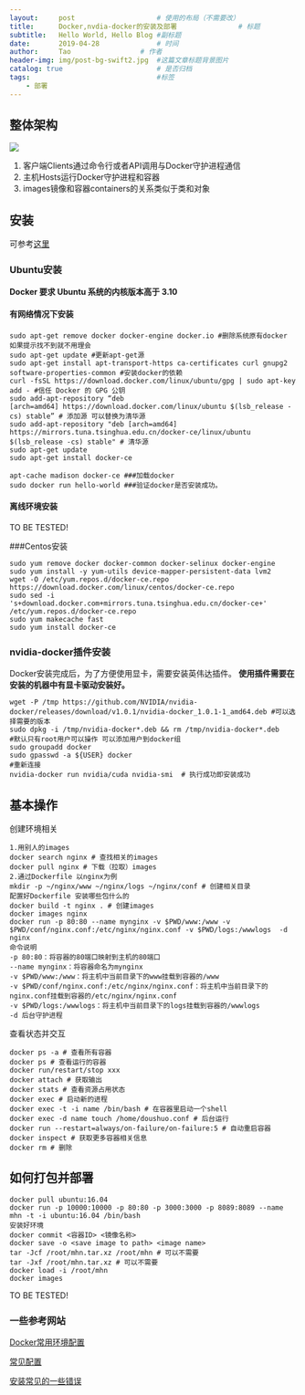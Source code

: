 ```yaml
---
layout:     post   				    # 使用的布局（不需要改）
title:      Docker,nvdia-docker的安装及部署 				# 标题 
subtitle:   Hello World, Hello Blog #副标题
date:       2019-04-28 				# 时间
author:     Tao					# 作者
header-img: img/post-bg-swift2.jpg 	#这篇文章标题背景图片
catalog: true 						# 是否归档
tags:								#标签
    - 部署
---
```


## 整体架构
![](https://www.runoob.com/wp-content/uploads/2016/04/576507-docker1.png)

1. 客户端Clients通过命令行或者API调用与Docker守护进程通信
2. 主机Hosts运行Docker守护进程和容器
3. images镜像和容器containers的关系类似于类和对象

## 安装
可参考[这里]([https://mirrors.tuna.tsinghua.edu.cn/help/docker-ce/](https://mirrors.tuna.tsinghua.edu.cn/help/docker-ce/)
)
### Ubuntu安装
**Docker 要求 Ubuntu 系统的内核版本高于 3.10**
#### 有网络情况下安装
```shell
sudo apt-get remove docker docker-engine docker.io #删除系统原有docker 如果提示找不到就不用理会 
sudo apt-get update #更新apt-get源 
sudo apt-get install apt-transport-https ca-certificates curl gnupg2 software-properties-common #安装docker的依赖 
curl -fsSL https://download.docker.com/linux/ubuntu/gpg | sudo apt-key add - #信任 Docker 的 GPG 公钥
sudo add-apt-repository “deb [arch=amd64] https://download.docker.com/linux/ubuntu $(lsb_release -cs) stable” # 添加源 可以替换为清华源
sudo add-apt-repository "deb [arch=amd64] https://mirrors.tuna.tsinghua.edu.cn/docker-ce/linux/ubuntu $(lsb_release -cs) stable" # 清华源
sudo apt-get update
sudo apt-get install docker-ce

apt-cache madison docker-ce ###加载docker 
sudo docker run hello-world ###验证docker是否安装成功。
```

#### 离线环境安装
TO BE TESTED!

###Centos安装
```
sudo yum remove docker docker-common docker-selinux docker-engine
sudo yum install -y yum-utils device-mapper-persistent-data lvm2
wget -O /etc/yum.repos.d/docker-ce.repo https://download.docker.com/linux/centos/docker-ce.repo
sudo sed -i 's+download.docker.com+mirrors.tuna.tsinghua.edu.cn/docker-ce+' /etc/yum.repos.d/docker-ce.repo
sudo yum makecache fast
sudo yum install docker-ce
```

### nvidia-docker插件安装
Docker安装完成后，为了方便使用显卡，需要安装英伟达插件。
**使用插件需要在安装的机器中有显卡驱动安装好。**
```
wget -P /tmp https://github.com/NVIDIA/nvidia-docker/releases/download/v1.0.1/nvidia-docker_1.0.1-1_amd64.deb #可以选择需要的版本
sudo dpkg -i /tmp/nvidia-docker*.deb && rm /tmp/nvidia-docker*.deb
#默认只有root用户可以操作 可以添加用户到docker组
sudo groupadd docker 
sudo gpasswd -a ${USER} docker 
#重新连接
nvidia-docker run nvidia/cuda nvidia-smi  # 执行成功即安装成功
```

## 基本操作
创建环境相关
```shell
1.用别人的images
docker search nginx # 查找相关的images
docker pull nginx # 下载（拉取）images
2.通过Dockerfile 以nginx为例
mkdir -p ~/nginx/www ~/nginx/logs ~/nginx/conf # 创建相关目录
配置好Dockerfile 安装哪些包什么的
docker build -t nginx . # 创建images
docker images nginx
docker run -p 80:80 --name mynginx -v $PWD/www:/www -v $PWD/conf/nginx.conf:/etc/nginx/nginx.conf -v $PWD/logs:/wwwlogs  -d nginx 
命令说明
-p 80:80：将容器的80端口映射到主机的80端口
--name mynginx：将容器命名为mynginx
-v $PWD/www:/www：将主机中当前目录下的www挂载到容器的/www
-v $PWD/conf/nginx.conf:/etc/nginx/nginx.conf：将主机中当前目录下的nginx.conf挂载到容器的/etc/nginx/nginx.conf
-v $PWD/logs:/wwwlogs：将主机中当前目录下的logs挂载到容器的/wwwlogs
-d 后台守护进程
```

查看状态并交互
```
docker ps -a # 查看所有容器
docker ps # 查看运行的容器
docker run/restart/stop xxx
docker attach # 获取输出
docker stats # 查看资源占用状态
docker exec # 启动新的进程
docker exec -t -i name /bin/bash # 在容器里启动一个shell
docker exec -d name touch /home/doushuo.conf # 后台运行
docker run --restart=always/on-failure/on-failure:5 # 自动重启容器
docker inspect # 获取更多容器相关信息
docker rm # 删除
```

## 如何打包并部署
```
docker pull ubuntu:16.04
docker run -p 10000:10000 -p 80:80 -p 3000:3000 -p 8089:8089 --name mhn -t -i ubuntu:16.04 /bin/bash
安装好环境
docker commit <容器ID> <镜像名称>
docker save -o <save image to path> <image name>
tar -Jcf /root/mhn.tar.xz /root/mhn # 可以不需要
tar -Jxf /root/mhn.tar.xz # 可以不需要
docker load -i /root/mhn
docker images
```
TO BE TESTED!

### 一些参考网站
[Docker常用环境配置](https://www.cnblogs.com/ywrj/p/9594869.html
)

[常见配置](https://www.runoob.com/docker/docker-install-php.html)

[安装常见的一些错误](https://blog.csdn.net/qq_38079008/article/details/83620573)



